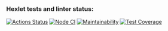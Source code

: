 ### Hexlet tests and linter status:

[![Actions Status](https://github.com/dosTequilas/frontend-project-lvl2/workflows/hexlet-check/badge.svg)](https://github.com/dosTequilas/frontend-project-lvl2/actions)
[![Node CI](https://github.com/dosTequilas/frontend-project-lvl2/workflows/Node%20CI/badge.svg)](https://github.com/dosTequilas/frontend-project-lvl2/actions)
[![Maintainability](https://api.codeclimate.com/v1/badges/61ddb8b8d44d304a0c0059aa/maintainability)](https://codeclimate.com/github/dosTequilas/frontend-project-lvl2/actions)
[![Test Coverage](https://api.codeclimate.com/v1/badges/61ddb8b8d44d304a0c0059aa/test_coverage)](https://codeclimate.com/github/dosTequilas/frontend-project-lvl2/actions)
